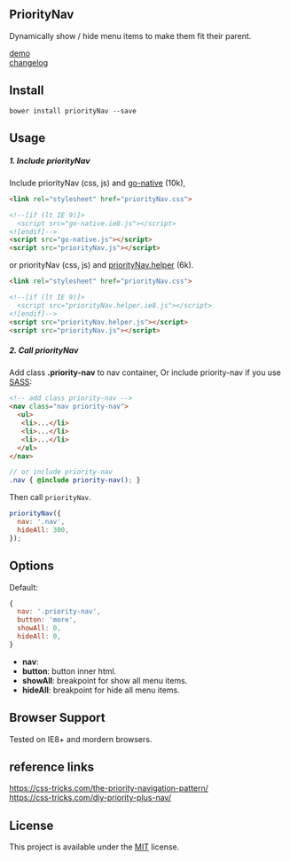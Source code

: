 ## PriorityNav
Dynamically show / hide menu items to make them fit their parent.

[demo](http://creatiointl.org/gallery/william/priority-nav/v0/tests/)  
[changelog](https://github.com/ganlanyuan/priorityNav/blob/master/CHANGELOG.md)  

## Install
```
bower install priorityNav --save
```

## Usage
##### 1. Include priorityNav
Include priorityNav (css, js) and [go-native](https://github.com/ganlanyuan/go-native) (10k),
```html
<link rel="stylesheet" href="priorityNav.css">

<!--[if (lt IE 9)]>
  <script src="go-native.ie8.js"></script>
<![endif]-->
<script src="go-native.js"></script>
<script src="priorityNav.js"></script>
```
or priorityNav (css, js) and [priorityNav.helper](https://github.com/ganlanyuan/priorityNav/tree/master/dist) (6k).
```html
<link rel="stylesheet" href="priorityNav.css">

<!--[if (lt IE 9)]>
  <script src="priorityNav.helper.ie8.js"></script>
<![endif]-->
<script src="priorityNav.helper.js"></script>
<script src="priorityNav.js"></script>
```
##### 2. Call priorityNav
Add class **.priority-nav** to nav container, Or include priority-nav if you use [SASS](http://sass-lang.com/):
```html
<!-- add class priority-nav -->
<nav class="nav priority-nav">
  <ul>
   <li>...</li>
   <li>...</li>
   <li>...</li>
  </ul>
</nav>
```

```scss
// or include priority-nav
.nav { @include priority-nav(); }
```

Then call `priorityNav`.
```javascript
priorityNav({
  nav: '.nav',
  hideAll: 300,
});
```

## Options
Default:
```javascript
{
  nav: '.priority-nav',
  button: 'more',
  showAll: 0,
  hideAll: 0,
}
```
- **nav**: 
- **button**: button inner html.
- **showAll**: breakpoint for show all menu items.
- **hideAll**: breakpoint for hide all menu items.

## Browser Support
Tested on IE8+ and mordern browsers.

## reference links
https://css-tricks.com/the-priority-navigation-pattern/  
https://css-tricks.com/diy-priority-plus-nav/

## License
This project is available under the [MIT](https://opensource.org/licenses/mit-license.php) license.  
